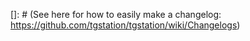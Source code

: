 [Changelogs]: # (Please make a changelog if you're adding, removing or changing content that'll affect players. This includes, but is not limited to, new features, sprites, sounds; balance changes; map edits and important fixes)
[]: # (See here for how to easily make a changelog: https://github.com/tgstation/tgstation/wiki/Changelogs)

